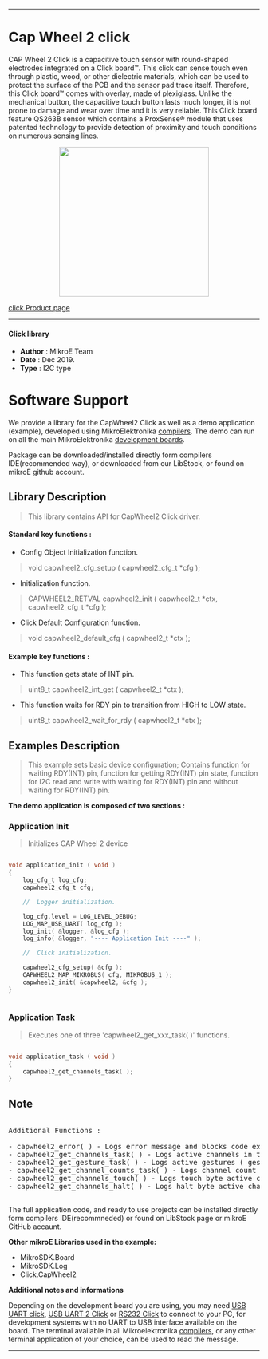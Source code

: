 

---
# Cap Wheel 2 click

CAP Wheel 2 Click is a capacitive touch sensor with round-shaped electrodes integrated on a Click board™. This click can sense touch even through plastic, wood, or other dielectric materials, which can be used to protect the surface of the PCB and the sensor pad trace itself. Therefore, this Click board™ comes with overlay, made of plexiglass. Unlike the mechanical button, the capacitive touch button lasts much longer, it is not prone to damage and wear over time and it is very reliable. This Click board feature QS263B sensor which contains a ProxSense® module that uses patented technology to provide detection of proximity and touch conditions on numerous sensing lines.

<p align="center">
  <img src="https://download.mikroe.com/images/click_for_ide/capwheel2_click.png" height=300px>
</p>

[click Product page](https://www.mikroe.com/cap-wheel-2-click)

---


#### Click library 

- **Author**        : MikroE Team
- **Date**          : Dec 2019.
- **Type**          : I2C type


# Software Support

We provide a library for the CapWheel2 Click 
as well as a demo application (example), developed using MikroElektronika 
[compilers](https://shop.mikroe.com/compilers). 
The demo can run on all the main MikroElektronika [development boards](https://shop.mikroe.com/development-boards).

Package can be downloaded/installed directly form compilers IDE(recommended way), or downloaded from our LibStock, or found on mikroE github account. 

## Library Description

> This library contains API for CapWheel2 Click driver.

#### Standard key functions :

- Config Object Initialization function.
> void capwheel2_cfg_setup ( capwheel2_cfg_t *cfg ); 
 
- Initialization function.
> CAPWHEEL2_RETVAL capwheel2_init ( capwheel2_t *ctx, capwheel2_cfg_t *cfg );

- Click Default Configuration function.
> void capwheel2_default_cfg ( capwheel2_t *ctx );


#### Example key functions :

- This function gets state of INT pin.
> uint8_t capwheel2_int_get ( capwheel2_t *ctx );
 
- This function waits for RDY pin to transition from HIGH to LOW state.
> uint8_t capwheel2_wait_for_rdy ( capwheel2_t *ctx );

## Examples Description

> This example sets basic device configuration; Contains function for waiting RDY(INT) pin, function for getting RDY(INT) pin state, function for I2C read and write with waiting for RDY(INT) pin and without waiting for RDY(INT) pin.

**The demo application is composed of two sections :**

### Application Init 

> Initializes CAP Wheel 2 device

```c

void application_init ( void )
{
    log_cfg_t log_cfg;
    capwheel2_cfg_t cfg;

    //  Logger initialization.

    log_cfg.level = LOG_LEVEL_DEBUG;
    LOG_MAP_USB_UART( log_cfg );
    log_init( &logger, &log_cfg );
    log_info( &logger, "---- Application Init ----" );

    //  Click initialization.

    capwheel2_cfg_setup( &cfg );
    CAPWHEEL2_MAP_MIKROBUS( cfg, MIKROBUS_1 );
    capwheel2_init( &capwheel2, &cfg );
}
  
```

### Application Task

> Executes one of three 'capwheel2_get_xxx_task( )' functions.

```c

void application_task ( void )
{
    capwheel2_get_channels_task( );
} 

```

## Note

<pre> 
Additional Functions :

- capwheel2_error( ) - Logs error message and blocks code execution in endless while loop
- capwheel2_get_channels_task( ) - Logs active channels in touch and halt bytes ( channels: CH0 - proximity channel, CH1, CH2, CH3 )
- capwheel2_get_gesture_task( ) - Logs active gestures ( gestures: tap, touch, proximity )
- capwheel2_get_channel_counts_task( ) - Logs channel count values for each channel
- capwheel2_get_channels_touch( ) - Logs touch byte active channels ( exectuted by 'capwheel2_get_channels_task( )' function )
- capwheel2_get_channels_halt( ) - Logs halt byte active channels ( exectuted by 'capwheel2_get_channels_task( )' function )

</pre> 

The full application code, and ready to use projects can be  installed directly form compilers IDE(recommneded) or found on LibStock page or mikroE GitHub accaunt.

**Other mikroE Libraries used in the example:** 

- MikroSDK.Board
- MikroSDK.Log
- Click.CapWheel2

**Additional notes and informations**

Depending on the development board you are using, you may need 
[USB UART click](https://shop.mikroe.com/usb-uart-click), 
[USB UART 2 Click](https://shop.mikroe.com/usb-uart-2-click) or 
[RS232 Click](https://shop.mikroe.com/rs232-click) to connect to your PC, for 
development systems with no UART to USB interface available on the board. The 
terminal available in all Mikroelektronika 
[compilers](https://shop.mikroe.com/compilers), or any other terminal application 
of your choice, can be used to read the message.



---
